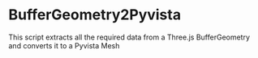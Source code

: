 # BufferGeometry2Pyvista
This script extracts all the required data from a Three.js BufferGeometry and converts it to a Pyvista Mesh
